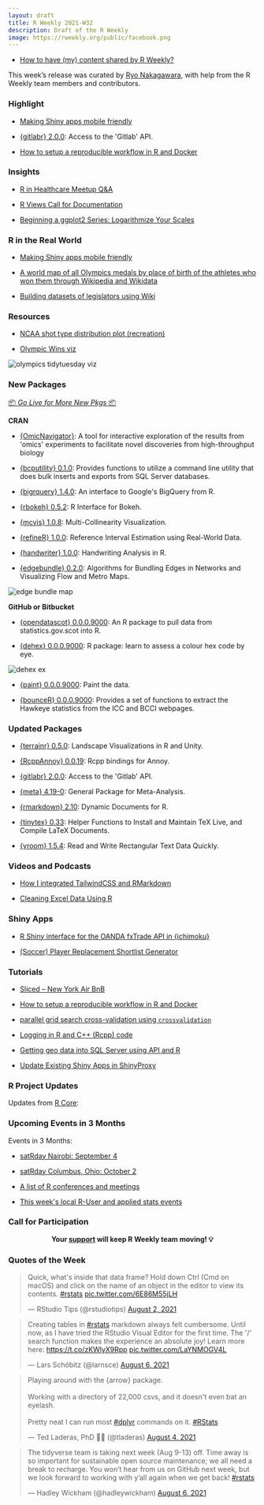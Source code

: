 ```yaml
---
layout: draft
title: R Weekly 2021-W32
description: Draft of the R Weekly
image: https://rweekly.org/public/facebook.png
---
```


+ [How to have (my) content shared by R Weekly?](https://github.com/rweekly/rweekly.org#how-to-have-my-content-shared-by-r-weekly)

This week’s release was curated by [Ryo Nakagawara](https://twitter.com/R_by_Ryo), with help from the R Weekly team members and contributors.

###  Highlight

+ [Making Shiny apps mobile friendly](https://jnolis.com/blog/shiny_mobile/)

+ [{gitlabr} 2.0.0](https://github.com/statnmap/gitlabr): Access to the 'Gitlab' API.

+ [How to setup a reproducible workflow in R and Docker](https://medium.com/@rahul.sangole/reproducible-work-in-r-e7d160d5d198)

### Insights

+ [R in Healthcare Meetup Q&A](https://blog.rstudio.com/2021/08/03/r-in-healthcare-meetup-q-a/)

+ [R Views Call for Documentation](https://rviews.rstudio.com/2021/08/04/r-views-blog-contest/)

+ [Beginning a ggplot2 Series: Logarithmize Your Scales](https://albert-rapp.de/post/2021-08-07-a-few-ggplot-tips/)

### R in the Real World

+ [Making Shiny apps mobile friendly](https://jnolis.com/blog/shiny_mobile/)

+ [A world map of all Olympics medals by place of birth of the athletes who won them through Wikipedia and Wikidata](https://github.com/EDJNet/olympics2020nuts)

+ [Building datasets of legislators using Wiki](https://dbrby.github.io/posts/2021/08/wikidata/)

###  Resources

+ [NCAA shot type distribution plot (recreation)](https://gist.github.com/Henryjean/874be18ff910c71510afefd559809fbf)

+ [Olympic Wins viz](https://github.com/wurli/tidy-tuesday/blob/master/2021-07-27-olympics/2021-07-27-olympics.R)

![olympics tidytuesday viz](https://cdn.jsdelivr.net/gh/rweekly/image/2021-08-09/olympics-viz.png)

###  New Packages

<p class="added-hostname"><a href="https://rweekly.org/live" target="_blank" class="externalLink">📦 <i>Go Live for More New Pkgs</i> 📦</a></p>

**CRAN**

+ [{OmicNavigator}](https://cran.r-project.org/package=OmicNavigator): A tool for interactive exploration of the results from 'omics' experiments to facilitate novel discoveries from high-throughput biology

+ [{bcputility} 0.1.0](https://cran.r-project.org/package=bcputility): Provides functions to utilize a command line utility that does bulk inserts and exports from SQL Server databases.

+ [{bigrquery} 1.4.0](https://www.tidyverse.org/blog/2021/08/bigrquery-1-4-0/): An interface to Google's BigQuery from R. 

+ [{rbokeh} 0.5.2](https://cran.r-project.org/package=rbokeh): R Interface for Bokeh.

+ [{mcvis} 1.0.8](https://cran.r-project.org/package=mcvis): Multi-Collinearity Visualization.

+ [{refineR} 1.0.0](https://cran.r-project.org/package=refineR): Reference Interval Estimation using Real-World Data.

+ [{handwriter} 1.0.0](https://cran.r-project.org/package=handwriter): Handwriting Analysis in R.

+ [{edgebundle} 0.2.0](https://cran.r-project.org/package=edgebundle): Algorithms for Bundling Edges in Networks and Visualizing Flow
and Metro Maps.

![edge bundle map](https://cdn.jsdelivr.net/gh/rweekly/image/2021-08-09/edge-bundle.PNG)

**GitHub or Bitbucket**

+ [{opendatascot} 0.0.0.9000](https://github.com/DataScienceScotland/opendatascot):  An R package to pull data from statistics.gov.scot into R.

+ [{dehex} 0.0.0.9000](https://github.com/matt-dray/dehex): R package: learn to assess a colour hex code by eye.

![dehex ex](https://cdn.jsdelivr.net/gh/rweekly/image/2021-08-09/dehex.PNG)

+ [{paint} 0.0.0.9000](https://github.com/MilesMcBain/paint): Paint the data.

+ [{bounceR} 0.0.0.9000](https://github.com/alittlefitness/bounceR): Provides a set of functions to extract the Hawkeye statistics from the ICC and BCCI webpages.

### Updated Packages

+ [{terrainr} 0.5.0](https://cran.r-project.org/package=terrainr): Landscape Visualizations in R and Unity.

+ [{RcppAnnoy} 0.0.19](http://dirk.eddelbuettel.com/blog/2021/07/30#rcppannoy_0.0.19): Rcpp bindings for Annoy.

+ [{gitlabr} 2.0.0](https://github.com/statnmap/gitlabr): Access to the 'Gitlab' API.

+ [{meta} 4.19-0](https://cran.r-project.org/package=meta): General Package for Meta-Analysis.

+ [{rmarkdown} 2.10](https://cran.r-project.org/package=rmarkdown): Dynamic Documents for R.

+ [{tinytex} 0.33](https://cran.r-project.org/package=tinytex): Helper Functions to Install and Maintain TeX Live, and Compile
LaTeX Documents.

+ [{vroom} 1.5.4](https://cran.r-project.org/package=vroom): Read and Write Rectangular Text Data Quickly.

###  Videos and Podcasts

+ [How I integrated TailwindCSS and RMarkdown](https://share.rfor.us/z8uOAvmn)

+ [Cleaning Excel Data Using R](https://www.youtube.com/watch?v=xhMNW3Y6C2Q)

### Shiny Apps

+ [R Shiny interface for the OANDA fxTrade API in {ichimoku}](https://shikokuchuo.net/posts/12-oanda-studio/)

+ [(Soccer) Player Replacement Shortlist Generator](https://macro-football.shinyapps.io/similarity/)

###  Tutorials

+ [Sliced – New York Air BnB](https://theparttimeanalyst.com/2021/08/03/sliced-new-york-air-bnb/)

+ [How to setup a reproducible workflow in R and Docker](https://medium.com/@rahul.sangole/reproducible-work-in-r-e7d160d5d198)

+ [parallel grid search cross-validation using `crossvalidation`](https://thierrymoudiki.github.io/blog/2021/07/31/r/parallel-crossvalidation)

+ [Logging in R and C++ (Rcpp) code](https://r-critique.com/logging_in_r_and_cpp_code)

+ [Getting geo data into SQL Server using API and R](https://tomaztsql.wordpress.com/2021/08/02/getting-geo-data-into-sql-server-using-api-and-r/)

+ [Update Existing Shiny Apps in ShinyProxy](https://hosting.analythium.io/update-existing-shiny-apps-in-shinyproxy/)

<!--<div class="post-more-begin></div><div class="post-more-end"></div>-->

###  R Project Updates

Updates from [R Core](http://developer.r-project.org/blosxom.cgi/R-devel/NEWS):

###  Upcoming Events in 3 Months

Events in 3 Months:

+ [satRday Nairobi: September 4](https://nairobi2021.satrdays.org/)

+ [satRday Columbus, Ohio: October 2](https://columbus2021.satrdays.org/#submit)

+ [A list of R conferences and meetings](https://jumpingrivers.github.io/meetingsR/events.html)

+ [This week's local R-User and applied stats events](https://community.rstudio.com/c/irl)

###  Call for Participation

<p class="hide-support added-hostname support-rweekly" style="text-align: center;font-weight: bold;">Your <a class="non-visited externalLink" href="https://www.patreon.com/rweekly" onclick="pas(this)">support</a> will keep R Weekly team moving! 💡</p>

###  Quotes of the Week

<blockquote class="twitter-tweet"><p lang="en" dir="ltr">Quick, what&#39;s inside that data frame? Hold down Ctrl (Cmd on macOS) and click on the name of an object in the editor to view its contents. <a href="https://twitter.com/hashtag/rstats?src=hash&amp;ref_src=twsrc%5Etfw">#rstats</a> <a href="https://t.co/6E86M55jLH">pic.twitter.com/6E86M55jLH</a></p>&mdash; RStudio Tips (@rstudiotips) <a href="https://twitter.com/rstudiotips/status/1422247399217504283?ref_src=twsrc%5Etfw">August 2, 2021</a></blockquote> <script async src="https://platform.twitter.com/widgets.js" charset="utf-8"></script> 

<blockquote class="twitter-tweet"><p lang="en" dir="ltr">Creating tables in <a href="https://twitter.com/hashtag/rstats?src=hash&amp;ref_src=twsrc%5Etfw">#rstats</a> markdown always felt cumbersome. Until now, as I have tried the RStudio Visual Editor for the first time. The &#39;/&#39; search function makes the experience an absolute joy! Learn more here: <a href="https://t.co/zKWlyX9Rpp">https://t.co/zKWlyX9Rpp</a> <a href="https://t.co/LaYNMOGV4L">pic.twitter.com/LaYNMOGV4L</a></p>&mdash; Lars Schöbitz (@larnsce) <a href="https://twitter.com/larnsce/status/1423576974321197058?ref_src=twsrc%5Etfw">August 6, 2021</a></blockquote> <script async src="https://platform.twitter.com/widgets.js" charset="utf-8"></script> 

<blockquote class="twitter-tweet"><p lang="en" dir="ltr">Playing around with the {arrow} package. <br><br>Working with a directory of 22,000 csvs, and it doesn&#39;t even bat an eyelash. <br><br>Pretty neat I can run most <a href="https://twitter.com/hashtag/dplyr?src=hash&amp;ref_src=twsrc%5Etfw">#dplyr</a> commands on it. <a href="https://twitter.com/hashtag/RStats?src=hash&amp;ref_src=twsrc%5Etfw">#RStats</a></p>&mdash; Ted Laderas, PhD 🏳️‍🌈 (@tladeras) <a href="https://twitter.com/tladeras/status/1423027883694444544?ref_src=twsrc%5Etfw">August 4, 2021</a></blockquote> <script async src="https://platform.twitter.com/widgets.js" charset="utf-8"></script> 

<blockquote class="twitter-tweet"><p lang="en" dir="ltr">The tidyverse team is taking next week (Aug 9-13) off. Time away is so important for sustainable open source maintenance; we all need a break to recharge. You won’t hear from us on GitHub next week, but we look forward to working with y’all again when we get back! <a href="https://twitter.com/hashtag/rstats?src=hash&amp;ref_src=twsrc%5Etfw">#rstats</a></p>&mdash; Hadley Wickham (@hadleywickham) <a href="https://twitter.com/hadleywickham/status/1423763753594761225?ref_src=twsrc%5Etfw">August 6, 2021</a></blockquote> <script async src="https://platform.twitter.com/widgets.js" charset="utf-8"></script> 
